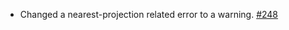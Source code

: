 - Changed a nearest-projection related error to a warning. [#248](https://github.com/precice/openfoam-adapter/pull/248)
